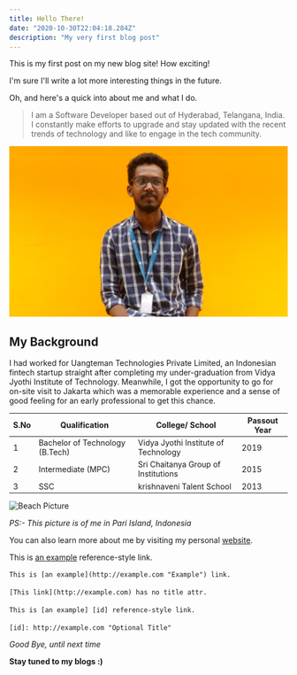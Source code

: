 ```yaml
---
title: Hello There!
date: "2020-10-30T22:04:18.284Z"
description: "My very first blog post"
---
```


This is my first post on my new blog site! How exciting!

I'm sure I'll write a lot more interesting things in the future.

Oh, and here's a quick into about me and what I do.

> I am a Software Developer based out of Hyderabad, Telangana, India. I constantly make efforts to upgrade and stay updated with the recent trends of technology and like to engage in the tech community.

![Office Picture](./office-pic.jpg)

## My Background

I had worked for Uangteman Technologies Private Limited, an Indonesian fintech startup straight after completing my under-graduation from Vidya Jyothi Institute of Technology. Meanwhile, I got the opportunity to go for on-site visit to Jakarta which was a memorable experience and a sense of good feeling for an early professional to get this chance.

| S.No | Qualification                   | College/ School                      | Passout Year |
| ---- | ------------------------------- | ------------------------------------ | ------------ |
| 1    | Bachelor of Technology (B.Tech) | Vidya Jyothi Institute of Technology | 2019         |
| 2    | Intermediate (MPC)              | Sri Chaitanya Group of Institutions  | 2015         |
| 3    | SSC                             | krishnaveni Talent School            | 2013         |

![Beach Picture](./beach-pic.jpeg)

_PS:- This picture is of me in Pari Island, Indonesia_

You can also learn more about me by visiting my personal
[website](https://github.com/rahulreddyp/ "Rahul's Portfolio site").

This is [an example][id] reference-style link.

[id]: http://example.com "Optional Title"

    This is [an example](http://example.com "Example") link.

    [This link](http://example.com) has no title attr.

    This is [an example] [id] reference-style link.

    [id]: http://example.com "Optional Title"

_Good Bye, until next time_

**Stay tuned to my blogs :)**
